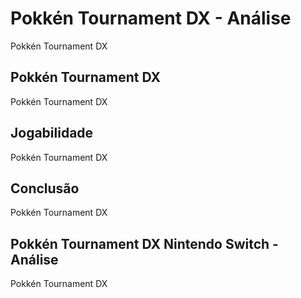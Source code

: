 ---
---

# Pokkén Tournament DX - Análise

Pokkén Tournament DX

## Pokkén Tournament DX

Pokkén Tournament DX

## Jogabilidade

Pokkén Tournament DX

## Conclusão

Pokkén Tournament DX

## Pokkén Tournament DX Nintendo Switch - Análise

Pokkén Tournament DX
